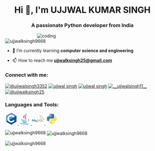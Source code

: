 <h1 align="center">Hi 👋, I'm UJJWAL KUMAR SINGH</h1>
<h3 align="center">A passionate Python developer from India</h3>
<img align="right" alt="coding" width="400" src="https://www.google.com/url?sa=i&url=https%3A%2F%2Ficonscout.com%2Fillustrations%2Fcoder&psig=AOvVaw29km73Bml5HfyVT5EllxLJ&ust=1745402228738000&source=images&cd=vfe&opi=89978449&ved=0CBQQjRxqFwoTCLiW-LKw64wDFQAAAAAdAAAAABAE")
">

<p align="left"> <img src="https://komarev.com/ghpvc/?username=ujjwalksingh9668&label=Profile%20views&color=0e75b6&style=flat" alt="ujjwalksingh9668" /> </p>

- 🌱 I’m currently learning **computer science and engineering**

- 📫 How to reach me **ujjwalksingh25@gmail.com**

<h3 align="left">Connect with me:</h3>
<p align="left">
<a href="https://twitter.com/@ujjwalsingh3352" target="blank"><img align="center" src="https://raw.githubusercontent.com/rahuldkjain/github-profile-readme-generator/master/src/images/icons/Social/twitter.svg" alt="@ujjwalsingh3352" height="30" width="40" /></a>
<a href="https://linkedin.com/in/ujjwal singh" target="blank"><img align="center" src="https://raw.githubusercontent.com/rahuldkjain/github-profile-readme-generator/master/src/images/icons/Social/linked-in-alt.svg" alt="ujjwal singh" height="30" width="40" /></a>
<a href="https://fb.com/ujjwal singh" target="blank"><img align="center" src="https://raw.githubusercontent.com/rahuldkjain/github-profile-readme-generator/master/src/images/icons/Social/facebook.svg" alt="ujjwal singh" height="30" width="40" /></a>
<a href="https://instagram.com/__ujjwalsingh11__" target="blank"><img align="center" src="https://raw.githubusercontent.com/rahuldkjain/github-profile-readme-generator/master/src/images/icons/Social/instagram.svg" alt="__ujjwalsingh11__" height="30" width="40" /></a>
<a href="https://www.hackerrank.com/@ujjwalksingh25" target="blank"><img align="center" src="https://raw.githubusercontent.com/rahuldkjain/github-profile-readme-generator/master/src/images/icons/Social/hackerrank.svg" alt="@ujjwalksingh25" height="30" width="40" /></a>
</p>

<h3 align="left">Languages and Tools:</h3>
<p align="left"> <a href="https://www.cprogramming.com/" target="_blank" rel="noreferrer"> <img src="https://raw.githubusercontent.com/devicons/devicon/master/icons/c/c-original.svg" alt="c" width="40" height="40"/> </a> <a href="https://www.java.com" target="_blank" rel="noreferrer"> <img src="https://raw.githubusercontent.com/devicons/devicon/master/icons/java/java-original.svg" alt="java" width="40" height="40"/> </a> <a href="https://www.mysql.com/" target="_blank" rel="noreferrer"> <img src="https://raw.githubusercontent.com/devicons/devicon/master/icons/mysql/mysql-original-wordmark.svg" alt="mysql" width="40" height="40"/> </a> <a href="https://www.python.org" target="_blank" rel="noreferrer"> <img src="https://raw.githubusercontent.com/devicons/devicon/master/icons/python/python-original.svg" alt="python" width="40" height="40"/> </a> </p>

<p><img align="left" src="https://github-readme-stats.vercel.app/api/top-langs?username=ujjwalksingh9668&show_icons=true&locale=en&layout=compact" alt="ujjwalksingh9668" /></p>

<p>&nbsp;<img align="center" src="https://github-readme-stats.vercel.app/api?username=ujjwalksingh9668&show_icons=true&locale=en" alt="ujjwalksingh9668" /></p>

<p><img align="center" src="https://github-readme-streak-stats.herokuapp.com/?user=ujjwalksingh9668&" alt="ujjwalksingh9668" /></p>
